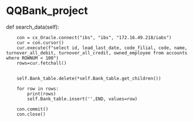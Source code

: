 # QQBank_project


def search_data(self):
        
        con = cx_Oracle.connect("ibs", "ibs", "172.16.49.218/iabs")
        cur = con.cursor()
        cur.execute(f"select id, lead_last_date, code_filial, code, name, turnover_all_debit, turnover_all_credit, owned_employee from accounts where ROWNUM < 100")
        rows=cur.fetchall()
       
        
        self.Bank_table.delete(*self.Bank_table.get_children())
        
        for row in rows:
            print(rows)
            self.Bank_table.insert('',END, values=row)
            
        con.commit()
        con.close()
